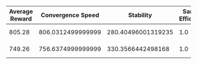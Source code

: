 | Average Reward | Convergence Speed | Stability | Sample Efficiency | Exploration vs. Exploitation | Steps | Learning Rate | Batch Size | Gamma | Model |
| --- | --- | --- | --- | --- | --- | --- | --- | --- | --- |
| 805.28 | 806.0312499999999 | 280.40496001319235 | 1.0 | 0.07634831977986128 | 24000 | 3e-05 | 128 | 0.9999 | exp_0_ep24000_lr3e-05_batch128_gamma0.9999.pth |
| 749.26 | 756.6374999999999 | 330.3566442498168 | 1.0 | 0.07660573426865075 | 26000 | 3e-05 | 128 | 0.9999 | exp_0_ep26000_lr3e-05_batch128_gamma0.9999.pth |

